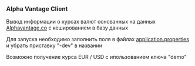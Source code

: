 ### Alpha Vantage Client

Вывод информации о курсах валют основанных на данных [Alphavantage.co](https://www.alphavantage.co) с кешированием в базу данных

Для запуска необходимо заполнить поля в файлах 
[application.properties](https://github.com/TaskStorage/alpha-vantage-client/blob/master/src/main/resources/application-dev.properties) и убрать приставку "-dev" в названии

Возможно получение курса EUR / USD с ипользованием ключа "demo"